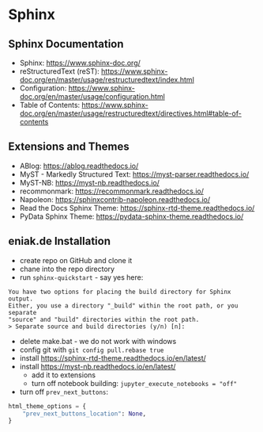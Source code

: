 # Sphinx

## Sphinx Documentation
- Sphinx: <https://www.sphinx-doc.org/>
- reStructuredText (reST): <https://www.sphinx-doc.org/en/master/usage/restructuredtext/index.html>
- Configuration: <https://www.sphinx-doc.org/en/master/usage/configuration.html>
- Table of Contents: <https://www.sphinx-doc.org/en/master/usage/restructuredtext/directives.html#table-of-contents>

## Extensions and Themes
- ABlog: <https://ablog.readthedocs.io/>
- MyST - Markedly Structured Text: <https://myst-parser.readthedocs.io/>
- MyST-NB: <https://myst-nb.readthedocs.io/>
- recommonmark: <https://recommonmark.readthedocs.io/>
- Napoleon: <https://sphinxcontrib-napoleon.readthedocs.io/>
- Read the Docs Sphinx Theme: <https://sphinx-rtd-theme.readthedocs.io/>
- PyData Sphinx Theme: <https://pydata-sphinx-theme.readthedocs.io/>

## eniak.de Installation
- create repo on GitHub and clone it
- chane into the repo directory
- run `sphinx-quickstart` - say yes here:
```text
You have two options for placing the build directory for Sphinx output.
Either, you use a directory "_build" within the root path, or you separate
"source" and "build" directories within the root path.
> Separate source and build directories (y/n) [n]:

```

- delete make.bat - we do not work with windows
- config git with `git config pull.rebase true`
- install https://sphinx-rtd-theme.readthedocs.io/en/latest/
- install https://myst-nb.readthedocs.io/en/latest/
  - add it to extensions
  - turn off notebook building: `jupyter_execute_notebooks = "off"`
- turn off `prev_next_buttons`:
```python
html_theme_options = {
    "prev_next_buttons_location": None,
}
```
